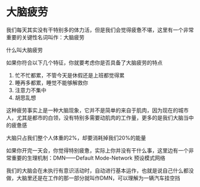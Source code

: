 # 大脑疲劳

我们每天其实没有干特别多的体力活，但是我们会觉得疲惫不堪，这里有一个非常重要的关键性名词叫作：大脑疲劳

什么叫大脑疲劳

如果你符合以下几个特征，你就要考虑你是否具备了大脑疲劳的特点

1. 忙不忙都累，不管今天是休假还是上班都觉得累
2. 睡再多都累，睡觉不能够解救你
3. 注意力不集中
4. 胡思乱想



这种疲劳事实上是一种大脑现象，它并不是简单的来自于肌肉，因为现在的城市人，尤其是都市的白领，没有特别多需要动肌肉的工作量，更多的是我们大脑当中的疲惫感

大脑只占我们整个人体重的2%，却要消耗掉我们20%的能量

如果你开完一天会，你觉得特别疲惫，实际上你并没有干什么事，这里边有一个非常重要的生理机制：DMN——Default Mode-Network 预设模式网络

我们的大脑会在未执行有意识活动时，自动进行基本运作，也就是说自己什么都没做，大脑里还是在工作的那一部分就叫作DMN，可以理解为一辆汽车挂空挡

